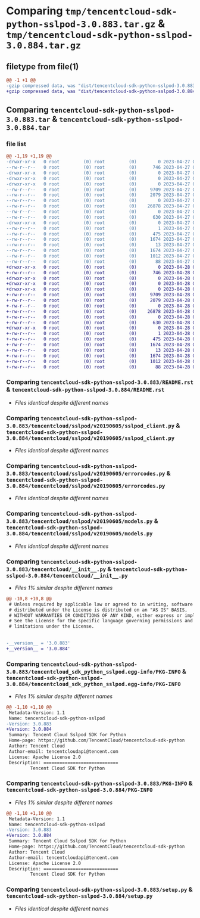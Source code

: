 # Comparing `tmp/tencentcloud-sdk-python-sslpod-3.0.883.tar.gz` & `tmp/tencentcloud-sdk-python-sslpod-3.0.884.tar.gz`

## filetype from file(1)

```diff
@@ -1 +1 @@
-gzip compressed data, was "dist/tencentcloud-sdk-python-sslpod-3.0.883.tar", last modified: Thu Apr 27 00:48:25 2023, max compression
+gzip compressed data, was "dist/tencentcloud-sdk-python-sslpod-3.0.884.tar", last modified: Fri Apr 28 02:38:22 2023, max compression
```

## Comparing `tencentcloud-sdk-python-sslpod-3.0.883.tar` & `tencentcloud-sdk-python-sslpod-3.0.884.tar`

### file list

```diff
@@ -1,19 +1,19 @@
-drwxr-xr-x   0 root         (0) root         (0)        0 2023-04-27 00:48:25.000000 tencentcloud-sdk-python-sslpod-3.0.883/
--rw-r--r--   0 root         (0) root         (0)      746 2023-04-27 00:48:25.000000 tencentcloud-sdk-python-sslpod-3.0.883/README.rst
-drwxr-xr-x   0 root         (0) root         (0)        0 2023-04-27 00:48:25.000000 tencentcloud-sdk-python-sslpod-3.0.883/tencentcloud/
-drwxr-xr-x   0 root         (0) root         (0)        0 2023-04-27 00:48:25.000000 tencentcloud-sdk-python-sslpod-3.0.883/tencentcloud/sslpod/
-drwxr-xr-x   0 root         (0) root         (0)        0 2023-04-27 00:48:25.000000 tencentcloud-sdk-python-sslpod-3.0.883/tencentcloud/sslpod/v20190605/
--rw-r--r--   0 root         (0) root         (0)     9709 2023-04-27 00:48:25.000000 tencentcloud-sdk-python-sslpod-3.0.883/tencentcloud/sslpod/v20190605/sslpod_client.py
--rw-r--r--   0 root         (0) root         (0)     2079 2023-04-27 00:48:25.000000 tencentcloud-sdk-python-sslpod-3.0.883/tencentcloud/sslpod/v20190605/errorcodes.py
--rw-r--r--   0 root         (0) root         (0)        0 2023-04-27 00:48:25.000000 tencentcloud-sdk-python-sslpod-3.0.883/tencentcloud/sslpod/v20190605/__init__.py
--rw-r--r--   0 root         (0) root         (0)    26878 2023-04-27 00:48:25.000000 tencentcloud-sdk-python-sslpod-3.0.883/tencentcloud/sslpod/v20190605/models.py
--rw-r--r--   0 root         (0) root         (0)        0 2023-04-27 00:48:25.000000 tencentcloud-sdk-python-sslpod-3.0.883/tencentcloud/sslpod/__init__.py
--rw-r--r--   0 root         (0) root         (0)      630 2023-04-27 00:48:25.000000 tencentcloud-sdk-python-sslpod-3.0.883/tencentcloud/__init__.py
-drwxr-xr-x   0 root         (0) root         (0)        0 2023-04-27 00:48:25.000000 tencentcloud-sdk-python-sslpod-3.0.883/tencentcloud_sdk_python_sslpod.egg-info/
--rw-r--r--   0 root         (0) root         (0)        1 2023-04-27 00:48:25.000000 tencentcloud-sdk-python-sslpod-3.0.883/tencentcloud_sdk_python_sslpod.egg-info/dependency_links.txt
--rw-r--r--   0 root         (0) root         (0)      475 2023-04-27 00:48:25.000000 tencentcloud-sdk-python-sslpod-3.0.883/tencentcloud_sdk_python_sslpod.egg-info/SOURCES.txt
--rw-r--r--   0 root         (0) root         (0)     1674 2023-04-27 00:48:25.000000 tencentcloud-sdk-python-sslpod-3.0.883/tencentcloud_sdk_python_sslpod.egg-info/PKG-INFO
--rw-r--r--   0 root         (0) root         (0)       13 2023-04-27 00:48:25.000000 tencentcloud-sdk-python-sslpod-3.0.883/tencentcloud_sdk_python_sslpod.egg-info/top_level.txt
--rw-r--r--   0 root         (0) root         (0)     1674 2023-04-27 00:48:25.000000 tencentcloud-sdk-python-sslpod-3.0.883/PKG-INFO
--rw-r--r--   0 root         (0) root         (0)     1012 2023-04-27 00:48:25.000000 tencentcloud-sdk-python-sslpod-3.0.883/setup.py
--rw-r--r--   0 root         (0) root         (0)       88 2023-04-27 00:48:25.000000 tencentcloud-sdk-python-sslpod-3.0.883/setup.cfg
+drwxr-xr-x   0 root         (0) root         (0)        0 2023-04-28 02:38:22.000000 tencentcloud-sdk-python-sslpod-3.0.884/
+-rw-r--r--   0 root         (0) root         (0)      746 2023-04-28 02:38:22.000000 tencentcloud-sdk-python-sslpod-3.0.884/README.rst
+drwxr-xr-x   0 root         (0) root         (0)        0 2023-04-28 02:38:22.000000 tencentcloud-sdk-python-sslpod-3.0.884/tencentcloud/
+drwxr-xr-x   0 root         (0) root         (0)        0 2023-04-28 02:38:22.000000 tencentcloud-sdk-python-sslpod-3.0.884/tencentcloud/sslpod/
+drwxr-xr-x   0 root         (0) root         (0)        0 2023-04-28 02:38:22.000000 tencentcloud-sdk-python-sslpod-3.0.884/tencentcloud/sslpod/v20190605/
+-rw-r--r--   0 root         (0) root         (0)     9709 2023-04-28 02:38:22.000000 tencentcloud-sdk-python-sslpod-3.0.884/tencentcloud/sslpod/v20190605/sslpod_client.py
+-rw-r--r--   0 root         (0) root         (0)     2079 2023-04-28 02:38:22.000000 tencentcloud-sdk-python-sslpod-3.0.884/tencentcloud/sslpod/v20190605/errorcodes.py
+-rw-r--r--   0 root         (0) root         (0)        0 2023-04-28 02:38:22.000000 tencentcloud-sdk-python-sslpod-3.0.884/tencentcloud/sslpod/v20190605/__init__.py
+-rw-r--r--   0 root         (0) root         (0)    26878 2023-04-28 02:38:22.000000 tencentcloud-sdk-python-sslpod-3.0.884/tencentcloud/sslpod/v20190605/models.py
+-rw-r--r--   0 root         (0) root         (0)        0 2023-04-28 02:38:22.000000 tencentcloud-sdk-python-sslpod-3.0.884/tencentcloud/sslpod/__init__.py
+-rw-r--r--   0 root         (0) root         (0)      630 2023-04-28 02:38:22.000000 tencentcloud-sdk-python-sslpod-3.0.884/tencentcloud/__init__.py
+drwxr-xr-x   0 root         (0) root         (0)        0 2023-04-28 02:38:22.000000 tencentcloud-sdk-python-sslpod-3.0.884/tencentcloud_sdk_python_sslpod.egg-info/
+-rw-r--r--   0 root         (0) root         (0)        1 2023-04-28 02:38:22.000000 tencentcloud-sdk-python-sslpod-3.0.884/tencentcloud_sdk_python_sslpod.egg-info/dependency_links.txt
+-rw-r--r--   0 root         (0) root         (0)      475 2023-04-28 02:38:22.000000 tencentcloud-sdk-python-sslpod-3.0.884/tencentcloud_sdk_python_sslpod.egg-info/SOURCES.txt
+-rw-r--r--   0 root         (0) root         (0)     1674 2023-04-28 02:38:22.000000 tencentcloud-sdk-python-sslpod-3.0.884/tencentcloud_sdk_python_sslpod.egg-info/PKG-INFO
+-rw-r--r--   0 root         (0) root         (0)       13 2023-04-28 02:38:22.000000 tencentcloud-sdk-python-sslpod-3.0.884/tencentcloud_sdk_python_sslpod.egg-info/top_level.txt
+-rw-r--r--   0 root         (0) root         (0)     1674 2023-04-28 02:38:22.000000 tencentcloud-sdk-python-sslpod-3.0.884/PKG-INFO
+-rw-r--r--   0 root         (0) root         (0)     1012 2023-04-28 02:38:22.000000 tencentcloud-sdk-python-sslpod-3.0.884/setup.py
+-rw-r--r--   0 root         (0) root         (0)       88 2023-04-28 02:38:22.000000 tencentcloud-sdk-python-sslpod-3.0.884/setup.cfg
```

### Comparing `tencentcloud-sdk-python-sslpod-3.0.883/README.rst` & `tencentcloud-sdk-python-sslpod-3.0.884/README.rst`

 * *Files identical despite different names*

### Comparing `tencentcloud-sdk-python-sslpod-3.0.883/tencentcloud/sslpod/v20190605/sslpod_client.py` & `tencentcloud-sdk-python-sslpod-3.0.884/tencentcloud/sslpod/v20190605/sslpod_client.py`

 * *Files identical despite different names*

### Comparing `tencentcloud-sdk-python-sslpod-3.0.883/tencentcloud/sslpod/v20190605/errorcodes.py` & `tencentcloud-sdk-python-sslpod-3.0.884/tencentcloud/sslpod/v20190605/errorcodes.py`

 * *Files identical despite different names*

### Comparing `tencentcloud-sdk-python-sslpod-3.0.883/tencentcloud/sslpod/v20190605/models.py` & `tencentcloud-sdk-python-sslpod-3.0.884/tencentcloud/sslpod/v20190605/models.py`

 * *Files identical despite different names*

### Comparing `tencentcloud-sdk-python-sslpod-3.0.883/tencentcloud/__init__.py` & `tencentcloud-sdk-python-sslpod-3.0.884/tencentcloud/__init__.py`

 * *Files 1% similar despite different names*

```diff
@@ -10,8 +10,8 @@
 # Unless required by applicable law or agreed to in writing, software
 # distributed under the License is distributed on an "AS IS" BASIS,
 # WITHOUT WARRANTIES OR CONDITIONS OF ANY KIND, either express or implied.
 # See the License for the specific language governing permissions and
 # limitations under the License.
 
 
-__version__ = '3.0.883'
+__version__ = '3.0.884'
```

### Comparing `tencentcloud-sdk-python-sslpod-3.0.883/tencentcloud_sdk_python_sslpod.egg-info/PKG-INFO` & `tencentcloud-sdk-python-sslpod-3.0.884/tencentcloud_sdk_python_sslpod.egg-info/PKG-INFO`

 * *Files 1% similar despite different names*

```diff
@@ -1,10 +1,10 @@
 Metadata-Version: 1.1
 Name: tencentcloud-sdk-python-sslpod
-Version: 3.0.883
+Version: 3.0.884
 Summary: Tencent Cloud Sslpod SDK for Python
 Home-page: https://github.com/TencentCloud/tencentcloud-sdk-python
 Author: Tencent Cloud
 Author-email: tencentcloudapi@tencent.com
 License: Apache License 2.0
 Description: ============================
         Tencent Cloud SDK for Python
```

### Comparing `tencentcloud-sdk-python-sslpod-3.0.883/PKG-INFO` & `tencentcloud-sdk-python-sslpod-3.0.884/PKG-INFO`

 * *Files 1% similar despite different names*

```diff
@@ -1,10 +1,10 @@
 Metadata-Version: 1.1
 Name: tencentcloud-sdk-python-sslpod
-Version: 3.0.883
+Version: 3.0.884
 Summary: Tencent Cloud Sslpod SDK for Python
 Home-page: https://github.com/TencentCloud/tencentcloud-sdk-python
 Author: Tencent Cloud
 Author-email: tencentcloudapi@tencent.com
 License: Apache License 2.0
 Description: ============================
         Tencent Cloud SDK for Python
```

### Comparing `tencentcloud-sdk-python-sslpod-3.0.883/setup.py` & `tencentcloud-sdk-python-sslpod-3.0.884/setup.py`

 * *Files identical despite different names*

